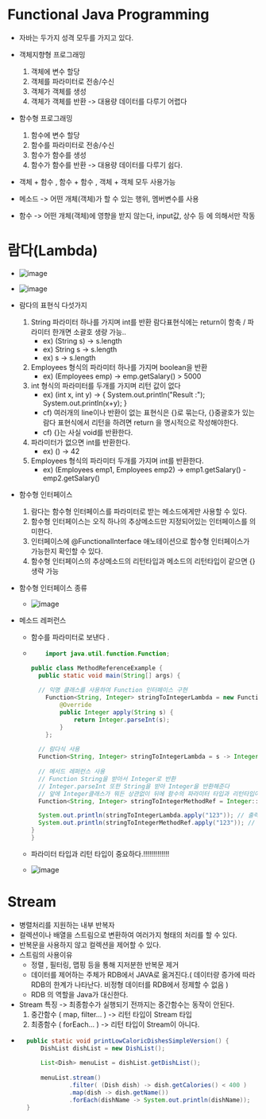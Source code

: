 # Functional Java Programming

- 자바는 두가지 성격 모두를 가지고 있다.

- 객체지향형 프로그래밍
	1. 객체에 변수 할당 
	2. 객체를 파라미터로 전송/수신 
	3. 객체가 객체를 생성 
	4. 객체가 객체를 반환
 	-> 대용량 데이터를 다루기 어렵다

- 함수형 프로그래밍
	1. 함수에 변수 할당
	2. 함수를 파라미터로 전송/수신
	3. 함수가 함수를 생성
	4. 함수가 함수를 반환
	-> 대용량 데이터를 다루기 쉽다.

- 객체 + 함수 , 함수 + 함수 , 객체 + 객체 모두 사용가능

- 메소드 -> 어떤 개체(객체)가 할 수 있는 행위, 멤버변수를 사용

- 함수 -> 어떤 개체(객체)에 영향을 받지 않는다, input값, 상수 등 에 의해서만 작동

# 람다(Lambda)

- ![image](https://github.com/user-attachments/assets/1d767e15-3eb1-40db-a2fa-961936933c20)


- ![image](https://github.com/user-attachments/assets/31f377a2-8415-42fe-9d7c-410eff554df6)


- 람다의 표현식 다섯가지
	1. String 파라미터 하나를 가지며 int를 반환 람다표현식에는 return이 함축 / 파라미터 한개면 소괄호 생량 가능..
		- ex) (String s) -> s.length 
		- ex) String s -> s.length
		- ex) s -> s.length
	2. Employees 형식의 파라미터 하나를 가지며 boolean을 반환
		- ex) (Employees emp) -> emp.getSalary() > 5000
	3. int 형식의 파라미터를 두개를 가지며 리턴 값이 없다
		- ex) (int x, int y) -> { System.out.println("Result :");
					  System.out.println(x+y); }
		- cf) 여러개의 line이나 반환이 없는 표현식은 {}로 묶는다, {}중괄호가 있는 람다 표현식에서 리턴을 하려면 return 을 명시적으로 작성해야한다.
		- cf) {}는 사실 void를 반환한다.
	4. 파라미터가 없으면 int를 반환한다.
		- ex) () -> 42
	5. Employees 형식의 파라미터 두개를 가지며 int를 반환한다.
		- ex) (Employees emp1, Employees emp2) -> emp1.getSalary() - emp2.getSalary()

- 함수형 인터페이스
	1. 람다는 함수형 인터페이스를 파라미터로 받는 메소드에게만 사용할 수 있다.
	2. 함수형 인터페이스는 오직 하나의 추상메소드만 지정되어있는 인터페이스를 의미한다.
	3. 인터페이스에 @FunctionalInterface 애노테이션으로 함수형 인터페이스가 가능한지 확인할 수 있다.
	4. 함수형 인터페이스의 추상메소드의 리턴타입과 메소드의 리턴타입이 같으면 {} 생략 가능

- 함수형 인터페이스 종류
	- ![image](https://github.com/user-attachments/assets/69cafd35-f0a9-4195-9465-268da7787257)


- 메소드 레퍼런스
  - 함수를 파라미터로 보낸다 .
  - ``` java
    	import java.util.function.Function;

	public class MethodReferenceExample {
	  public static void main(String[] args) {
      
      // 익명 클래스를 사용하여 Function 인터페이스 구현
        Function<String, Integer> stringToIntegerLambda = new Function<String, Integer>() {
            @Override
            public Integer apply(String s) {
                return Integer.parseInt(s);
            }
        };
      
      // 람다식 사용
      Function<String, Integer> stringToIntegerLambda = s -> Integer.parseInt(s);
      
      // 메서드 레퍼런스 사용
      // Function String을 받아서 Integer로 반환
      // Integer.parseInt 또한 String을 받아 Integer을 반환해준다
      // 앞에 Integer클래스가 뭐든 상관없이 뒤에 함수의 파라미터 타입과 리턴타입이 맞으면 사용 가능
      Function<String, Integer> stringToIntegerMethodRef = Integer::parseInt;

      System.out.println(stringToIntegerLambda.apply("123")); // 출력: 123
      System.out.println(stringToIntegerMethodRef.apply("123")); // 출력: 123
    }
    }
 	```
  - 파라미터 타입과 리턴 타입이 중요하다.!!!!!!!!!!!!!
  
  - ![image](https://github.com/user-attachments/assets/606c7b7f-8738-4480-9288-3e5ba2ce0f0b)

# Stream
- 병렬처리를 지원하는 내부 반복자 
- 컬렉션이나 배열을 스트림으로 변환하여 여러가지 형태의 처리를 할 수 있다.
- 반복문을 사용하지 않고 컬렉션을 제어할 수 있다.
- 스트림의 사용이유
	- 정렬 , 필터링, 맵핑 등을 통해 지저분한 반복문 제거
	- 데이터를 제어하는 주체가 RDB에서 JAVA로 옮겨진다.( 데이터량 증가에 따라 RDB의 한계가 나타난다. 비정형 데이터를 RDB에서 정제할 수 없음 )
	- RDB 의 역할을 Java가 대신한다.
- Stream 특징 -> 최종함수가 실행되기 전까지는 중간함수는 동작이 안된다.
	1. 중간함수 ( map, filter... ) -> 리턴 타입이 Stream 타입
	2. 최종함수 ( forEach... ) -> 리턴 타입이 Stream이 아니다.
- ```java
    public static void printLowCaloricDishesSimpleVersion() {
		DishList dishList = new DishList();
		
		List<Dish> menuList = dishList.getDishList();
		
		menuList.stream()
				.filter( (Dish dish) -> dish.getCalories() < 400 )
				.map(dish -> dish.getName())
				.forEach(dishName -> System.out.println(dishName));
	}
  ```
